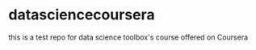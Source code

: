 datasciencecoursera
===================

this is a test repo for data science toolbox's course offered on Coursera
